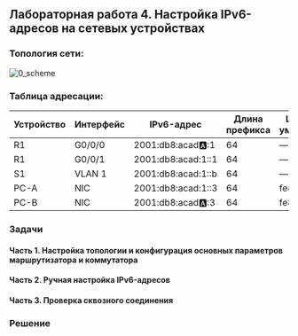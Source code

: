 ## Лабораторная работа 4. Настройка IPv6-адресов на сетевых устройствах 
### Топология сети:
![0_scheme](https://user-images.githubusercontent.com/18709313/112730860-5301bd80-8f0a-11eb-87f3-194ba1e3ef44.png)

### Таблица адресации:
Устройство | Интерфейс | IPv6-адрес | Длина префикса | Шлюз по умолчанию
------------ | ------------- | ------------- | ------------- | -------------
R1 | G0/0/0 | 2001:db8:acad:a::1 | 64 | —
R1 | G0/0/1 | 2001:db8:acad:1::1 | 64 | —
S1 | VLAN 1 | 2001:db8:acad:1::b | 64 | —
PC-A | NIC | 2001:db8:acad:1::3 | 64 | fe80::1
PC-B | NIC | 2001:db8:acad:a::3 | 64 | fe80::1

### Задачи
#### Часть 1. Настройка топологии и конфигурация основных параметров маршрутизатора и коммутатора
#### Часть 2. Ручная настройка IPv6-адресов
#### Часть 3. Проверка сквозного соединения

### Решение
